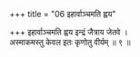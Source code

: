 +++
title = "06 इहार्वाञ्चमति ह्वय"

+++
इहार्वाञ्चमति ह्वय इन्द्रं जैत्राय जेतवे ।  
अस्माकमस्तु केवल इतः कृणोतु वीर्यम् ॥ ९ ॥